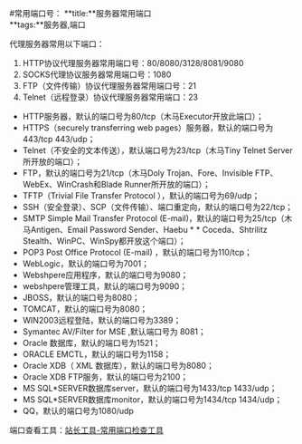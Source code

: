 #常用端口号：
**title:**服务器常用端口  
**tags:**服务器,端口

代理服务器常用以下端口：

1. HTTP协议代理服务器常用端口号：80/8080/3128/8081/9080
2. SOCKS代理协议服务器常用端口号：1080
3. FTP（文件传输）协议代理服务器常用端口号：21
4. Telnet（远程登录）协议代理服务器常用端口：23
 
* HTTP服务器，默认的端口号为80/tcp（木马Executor开放此端口）；
* HTTPS（securely transferring web pages）服务器，默认的端口号为443/tcp 443/udp；
* Telnet（不安全的文本传送），默认端口号为23/tcp（木马Tiny Telnet Server所开放的端口）；
* FTP，默认的端口号为21/tcp（木马Doly Trojan、Fore、Invisible FTP、WebEx、WinCrash和Blade Runner所开放的端口）；
* TFTP（Trivial File Transfer Protocol ），默认的端口号为69/udp；
* SSH（安全登录）、SCP（文件传输）、端口重定向，默认的端口号为22/tcp；
* SMTP Simple Mail Transfer Protocol (E-mail)，默认的端口号为25/tcp（木马Antigen、Email Password Sender、Haebu * * Coceda、Shtrilitz Stealth、WinPC、WinSpy都开放这个端口）；
* POP3 Post Office Protocol (E-mail) ，默认的端口号为110/tcp；
* WebLogic，默认的端口号为7001；
* Webshpere应用程序，默认的端口号为9080；
* webshpere管理工具，默认的端口号为9090；
* JBOSS，默认的端口号为8080；
* TOMCAT，默认的端口号为8080；
* WIN2003远程登陆，默认的端口号为3389；
* Symantec AV/Filter for MSE ,默认端口号为 8081；
* Oracle 数据库，默认的端口号为1521；
* ORACLE EMCTL，默认的端口号为1158；
* Oracle XDB（ XML 数据库），默认的端口号为8080；
* Oracle XDB FTP服务，默认的端口号为2100；
* MS SQL*SERVER数据库server，默认的端口号为1433/tcp 1433/udp；
* MS SQL*SERVER数据库monitor，默认的端口号为1434/tcp 1434/udp；
* QQ，默认的端口号为1080/udp

端口查看工具：[站长工具-常用端口检查工具](http://tool.chinaz.com/port/)
